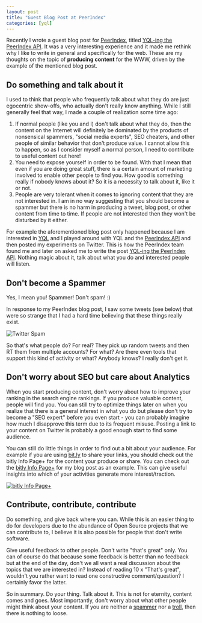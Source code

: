 ```yaml
---
layout: post
title: "Guest Blog Post at PeerIndex"
categories: [yql]
---
```


Recently I wrote a guest blog post for [PeerIndex][peerindex], titled [YQL-ing the PeerIndex API](http://blog.peerindex.com/yql-ing-the-peerindex-api). It was a very interesting experience and it made me rethink why I like to write in general and specifically for the web. These are my thoughts on the topic of **producing content** for the WWW, driven by the example of the mentioned blog post.

## Do something and talk about it

I used to think that people who frequently talk about what they do are just egocentric show-offs, who actually don't really know anything. While I still generally feel that way, I made a couple of realization some time ago:

1. If normal people (like you and I) don't talk about what they do, then the content on the Internet will definitely be dominated by the products of nonsensical spammers, "social media experts", SEO cheaters, and other people of similar behavior that don't produce value. I cannot allow this to happen, so as I consider myself a normal person, I need to contribute to useful content out here!
1. You need to expose yourself in order to be found. With that I mean that even if you are doing great stuff, there is a certain amount of marketing involved to enable other people to find you. How good is something really if nobody knows about it? So it is a necessity to talk about it, like it or not.
1. People are very tolerant when it comes to ignoring content that they are not interested in. I am in no way suggesting that you should become a spammer but there is no harm in producing a tweet, blog post, or other content from time to time. If people are not interested then they won't be disturbed by it either.

For example the aforementioned blog post only happened because I am interested in [YQL][yql] and I played around with YQL and the [PeerIndex API][peerindex_api] and then posted my experiments on Twitter. This is how the PeerIndex team found me and later on asked me to write the post [YQL-ing the PeerIndex API](http://bit.ly/oChnDX). Nothing magic about it, talk about what you do and interested people will listen.

## Don't become a Spammer

Yes, I mean you! Spammer! Don't spam! :)

In response to my PeerIndex blog post, I saw some tweets (see below) that were so strange that I had a hard time believing that these things really exist.

![Twitter Spam](http://f.cl.ly/items/1m3F0P1X2l3E2X3f442D/twitter_spam.png)

So that's what people do? For real? They pick up random tweets and then RT them from multiple accounts? For what? Are there even tools that support this kind of activity or what? Anybody knows? I really don't get it.

## Don't worry about SEO but care about Analytics

When you start producing content, don't worry about how to improve your ranking in the search engine rankings. If you produce valuable content, people will find you. You can still try to optimize things later on when you realize that there is a general interest in what you do but please don't try to become a "SEO expert" before you even start - you can probably imagine how much I disapprove this term due to its frequent misuse. Posting a link to your content on Twitter is probably a good enough start to find some audience.

You can still do little things in order to find out a bit about your audience. For example if you are using [bit.ly](http://bit.ly) to share your links, you should check out the bitly Info Page+ for the content your produce or share. You can check out the [bitly Info Page+][bitly_osazNn] for my blog post as an example. This can give useful insights into which of your activities generate more interest/traction.

[![bitly Info Page+](http://f.cl.ly/items/3B1o1t2h1M1T0J0L1u0E/bitly_analytics.jpg)][bitly_osazNn]

## Contribute, contribute, contribute

Do something, and give back where you can. While this is an easier thing to do for developers due to the abundance of Open Source projects that we can contribute to, I believe it is also possible for people that don't write software.

Give useful feedback to other people. Don't write "that's great" only. You can of course do that because some feedback is better than no feedback but at the end of the day, don't we all want a real discussion about the topics that we are interested in? Instead of reading 10 x "That's great", wouldn't you rather want to read one constructive comment/question? I certainly favor the latter.

So in summary. Do your thing. Talk about it. This is not for eternity, content comes and goes. Most importantly, don't worry about what other people might think about your content. If you are neither a [spammer](http://en.wikipedia.org/wiki/Spammer) nor a [troll][], then there is nothing to loose.


[peerindex]: http://www.peerindex.com
[yql]: http://developer.yahoo.com/yql/
[peerindex_api]: http://dev.peerindex.com
[bitly_osazNn]: https://bitly.com/osazNn+
[troll]: http://en.wikipedia.org/wiki/Troll_(Internet)
